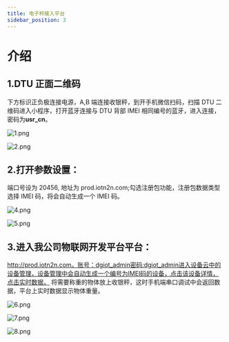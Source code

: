 ```yaml
---
title: 电子秤接入平台
sidebar_position: 3
---
```


# 介绍

## 1.DTU 正面二维码

下方标识正负极连接电源，A,B 端连接收银秤，到开手机微信扫码，扫描 DTU 二维码进入小程序，打开蓝牙连接与 DTU 背部 IMEI 相同编号的蓝牙，进入连接，密码为**usr_cn**。

![1.png](http://dgiot-1253666439.cos.ap-shanghai-fsi.myqcloud.com/shuwa_tech/zh/manual/cloud/Electronic%20scale/%E5%9B%BE%E7%89%871.png)

![2.png](http://dgiot-1253666439.cos.ap-shanghai-fsi.myqcloud.com/shuwa_tech/zh/manual/cloud/Electronic%20scale/%E5%9B%BE%E7%89%872.png)

## 2.打开参数设置：

端口号设为 20456, 地址为 prod.iotn2n.com;勾选注册包功能，注册包数据类型选择 IMEI 码，将会自动生成一个 IMEI 码。

![4.png](http://dgiot-1253666439.cos.ap-shanghai-fsi.myqcloud.com/shuwa_tech/zh/manual/cloud/Electronic%20scale/%E5%9B%BE%E7%89%873.png)

![5.png](http://dgiot-1253666439.cos.ap-shanghai-fsi.myqcloud.com/shuwa_tech/zh/manual/cloud/Electronic%20scale/%E5%9B%BE%E7%89%874.png)

## 3.进入我公司物联网开发平台平台：

http://prod.iotn2n.com。账号：dgiot_admin密码:dgiot_admin进入设备云中的设备管理，设备管理中会自动生成一个编号为IMEI码的设备，点击该设备详情，点击实时数据，
将需要称重的物体放上收银秤，这时手机端串口调试中会返回数据，平台上实时数据显示物体重量。

![6.png](http://dgiot-1253666439.cos.ap-shanghai-fsi.myqcloud.com/shuwa_tech/zh/manual/cloud/Electronic%20scale/%E5%9B%BE%E7%89%875.png)

![7.png](http://dgiot-1253666439.cos.ap-shanghai-fsi.myqcloud.com/shuwa_tech/zh/manual/cloud/Electronic%20scale/%E5%9B%BE%E7%89%876.png)

![8.png](http://dgiot-1253666439.cos.ap-shanghai-fsi.myqcloud.com/shuwa_tech/zh/manual/cloud/Electronic%20scale/%E5%9B%BE%E7%89%877.png)
